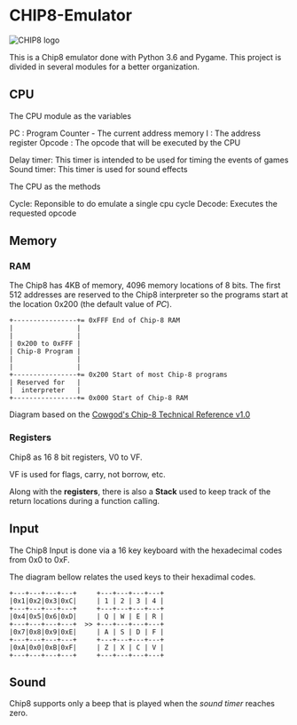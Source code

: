 # CHIP8-Emulator
![CHIP8 logo](https://lh3.googleusercontent.com/proxy/qjht3M2ykiJgaJs6pOteCleRm5t-blsgDTb21ugkm8d1cpQMh_17Wbswum3PYbQPqaeSpa3SwDHCtCeE04jzC77i5QHiJKZUJG_SR5Fk7Q)

This is a Chip8 emulator done with Python 3.6 and Pygame.
This project is divided in several modules for a better organization.

## CPU
The CPU module as the variables

PC     : Program Counter - The current address memory
I      : The address register
Opcode : The opcode that will be executed by the CPU

Delay timer: This timer is intended to be used for timing the events of games
Sound timer: This timer is used for sound effects

The CPU as the methods

Cycle:  Reponsible to do emulate a single cpu cycle
Decode: Executes the requested opcode

## Memory

### RAM
The Chip8 has 4KB of memory, 4096 memory locations of 8 bits.
The first 512 addresses are reserved to the Chip8 interpreter so the programs start at the location 
0x200 (the default value of _PC_).

    +----------------+= 0xFFF End of Chip-8 RAM
    |                |
    |                |
    | 0x200 to 0xFFF |
    | Chip-8 Program |
    |                |
    |                |
    +----------------+= 0x200 Start of most Chip-8 programs
    | Reserved for   |
    |  interpreter   |
    +----------------+= 0x000 Start of Chip-8 RAM

Diagram based on the [Cowgod's Chip-8 Technical Reference v1.0](http://devernay.free.fr/hacks/chip8/C8TECH10.HTM)

### Registers
Chip8 as 16 8 bit registers, V0 to VF.

VF is used for flags, carry, not borrow, etc.

Along with the **registers**, there is also a **Stack** used to keep track of the return locations during a function calling.

## Input

The Chip8 Input is done via a 16 key keyboard with the hexadecimal codes from 0x0 to 0xF.

The diagram bellow relates the used keys to their hexadimal codes.
    
    
    +---+---+---+---+     +---+---+---+---+
    |0x1|0x2|0x3|0xC|     | 1 | 2 | 3 | 4 |
    +---+---+---+---+     +---+---+---+---+
    |0x4|0x5|0x6|0xD|     | Q | W | E | R | 
    +---+---+---+---+  >> +---+---+---+---+ 
    |0x7|0x8|0x9|0xE|     | A | S | D | F | 
    +---+---+---+---+     +---+---+---+---+
    |0xA|0x0|0xB|0xF|     | Z | X | C | V |
    +---+---+---+---+     +---+---+---+---+
    
## Sound

Chip8 supports only a beep that is played when the _sound timer_ reaches zero.
